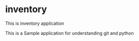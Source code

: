 # inventory
This is inventory application

This is a Sample application for understanding git and python
